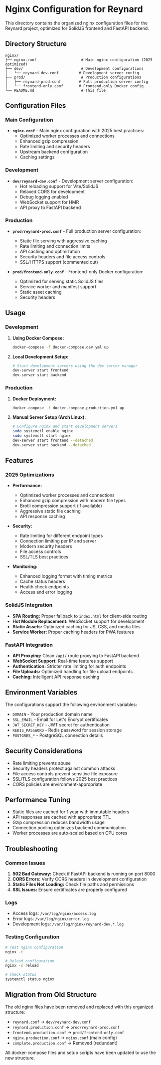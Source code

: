 # Nginx Configuration for Reynard

This directory contains the organized nginx configuration files for the Reynard project, optimized for SolidJS frontend
and FastAPI backend.

## Directory Structure

```text
nginx/
├── nginx.conf                    # Main nginx configuration (2025 optimized)
├── dev/                          # Development configurations
│   └── reynard-dev.conf         # Development server config
├── prod/                         # Production configurations
│   ├── reynard-prod.conf        # Full production server config
│   └── frontend-only.conf       # Frontend-only Docker config
└── README.md                     # This file
```

## Configuration Files

### Main Configuration

- **`nginx.conf`** - Main nginx configuration with 2025 best practices:
  - Optimized worker processes and connections
  - Enhanced gzip compression
  - Rate limiting and security headers
  - Upstream backend configuration
  - Caching settings

### Development

- **`dev/reynard-dev.conf`** - Development server configuration:
  - Hot reloading support for Vite/SolidJS
  - Relaxed CORS for development
  - Debug logging enabled
  - WebSocket support for HMR
  - API proxy to FastAPI backend

### Production

- **`prod/reynard-prod.conf`** - Full production server configuration:
  - Static file serving with aggressive caching
  - Rate limiting and connection limits
  - API caching and optimization
  - Security headers and file access controls
  - SSL/HTTPS support (commented out)

- **`prod/frontend-only.conf`** - Frontend-only Docker configuration:
  - Optimized for serving static SolidJS files
  - Service worker and manifest support
  - Static asset caching
  - Security headers

## Usage

### Development

1. **Using Docker Compose:**

   ```bash
   docker-compose -f docker-compose.dev.yml up
   ```

2. **Local Development Setup:**

   ```bash
   # Start development servers using the dev server manager
   dev-server start frontend
   dev-server start backend
   ```

### Production

1. **Docker Deployment:**

   ```bash
   docker-compose -f docker-compose.production.yml up
   ```

2. **Manual Server Setup (Arch Linux):**

   ```bash
   # Configure nginx and start development servers
   sudo systemctl enable nginx
   sudo systemctl start nginx
   dev-server start frontend --detached
   dev-server start backend --detached
   ```

## Features

### 2025 Optimizations

- **Performance:**
  - Optimized worker processes and connections
  - Enhanced gzip compression with modern file types
  - Brotli compression support (if available)
  - Aggressive static file caching
  - API response caching

- **Security:**
  - Rate limiting for different endpoint types
  - Connection limiting per IP and server
  - Modern security headers
  - File access controls
  - SSL/TLS best practices

- **Monitoring:**
  - Enhanced logging format with timing metrics
  - Cache status headers
  - Health check endpoints
  - Access and error logging

### SolidJS Integration

- **SPA Routing:** Proper fallback to `index.html` for client-side routing
- **Hot Module Replacement:** WebSocket support for development
- **Static Assets:** Optimized caching for JS, CSS, and media files
- **Service Worker:** Proper caching headers for PWA features

### FastAPI Integration

- **API Proxying:** Clean `/api/` route proxying to FastAPI backend
- **WebSocket Support:** Real-time features support
- **Authentication:** Stricter rate limiting for auth endpoints
- **File Uploads:** Optimized handling for file upload endpoints
- **Caching:** Intelligent API response caching

## Environment Variables

The configurations support the following environment variables:

- `DOMAIN` - Your production domain name
- `SSL_EMAIL` - Email for Let's Encrypt certificates
- `JWT_SECRET_KEY` - JWT secret for authentication
- `REDIS_PASSWORD` - Redis password for session storage
- `POSTGRES_*` - PostgreSQL connection details

## Security Considerations

- Rate limiting prevents abuse
- Security headers protect against common attacks
- File access controls prevent sensitive file exposure
- SSL/TLS configuration follows 2025 best practices
- CORS policies are environment-appropriate

## Performance Tuning

- Static files are cached for 1 year with immutable headers
- API responses are cached with appropriate TTL
- Gzip compression reduces bandwidth usage
- Connection pooling optimizes backend communication
- Worker processes are auto-scaled based on CPU cores

## Troubleshooting

### Common Issues

1. **502 Bad Gateway:** Check if FastAPI backend is running on port 8000
2. **CORS Errors:** Verify CORS headers in development configuration
3. **Static Files Not Loading:** Check file paths and permissions
4. **SSL Issues:** Ensure certificates are properly configured

### Logs

- Access logs: `/var/log/nginx/access.log`
- Error logs: `/var/log/nginx/error.log`
- Development logs: `/var/log/nginx/reynard-dev.*.log`

### Testing Configuration

```bash
# Test nginx configuration
nginx -t

# Reload configuration
nginx -s reload

# Check status
systemctl status nginx
```

## Migration from Old Structure

The old nginx files have been removed and replaced with this organized structure:

- `reynard.conf` → `dev/reynard-dev.conf`
- `reynard.production.conf` → `prod/reynard-prod.conf`
- `frontend.production.conf` → `prod/frontend-only.conf`
- `nginx.production.conf` → `nginx.conf` (main config)
- `complete.production.conf` → Removed (redundant)

All docker-compose files and setup scripts have been updated to use the new structure.
